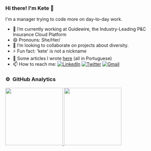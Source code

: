 ### Hi there! I'm Kete 👋

I'm a manager trying to code more on day-to-day work.

- 🔭 I’m currently working at Guidewire, the Industry-Leading P&C Insurance Cloud Platform
- 😄 Pronouns: She/Her/
-  👯 I’m looking to collaborate on projects about diversity.
- ⚡ Fun fact: 'kete' is not a nickname
- 📖 Some articles I wrote [here](https://medium.com/@ketemr) (all in Portuguese)
- 📫 How to reach me: 
[![LinkedIn](https://img.shields.io/badge/-ketemr-2867B2?style=flat&logo=Linkedin&logoColor=white)](https://www.linkedin.com/in/ketemr/)
[![Twitter](https://img.shields.io/badge/-ketemr_-1da1f2?style=flat&logo=Twitter&logoColor=white)](https://twitter.com/ketemr)
[![Gmail](https://img.shields.io/badge/-ketemartinsrufino-DB4437?style=flat&logo=Gmail&logoColor=white)](mailto:ketemartinsrufino@gmail.com)

### ⚙️ &nbsp;GitHub Analytics

<p>
<a href="https://github.com/ketemartinsrufino">
  <img height="180em" src="https://github-readme-stats-eight-theta.vercel.app/api?username=ketemartinsrufino&show_icons=true&theme=algolia&include_all_commits=true&count_private=true"/>
  <img height="180em" src="https://github-readme-stats-eight-theta.vercel.app/api/top-langs/?username=ketemartinsrufino&layout=compact&langs_count=8&theme=algolia"/>
</a>
</p>



<!--
**ketemartinsrufino/ketemartinsrufino** is a ✨ _special_ ✨ repository because its `README.md` (this file) appears on your GitHub profile.

Here are some ideas to get you started:

- 🔭 I’m currently working on ...
- 🌱 I’m currently learning ...
- 👯 I’m looking to collaborate on ...
- 🤔 I’m looking for help with ...
- 💬 Ask me about ...
- 📫 How to reach me: ...
- 😄 Pronouns: ...
- ⚡ Fun fact: ...
-->

